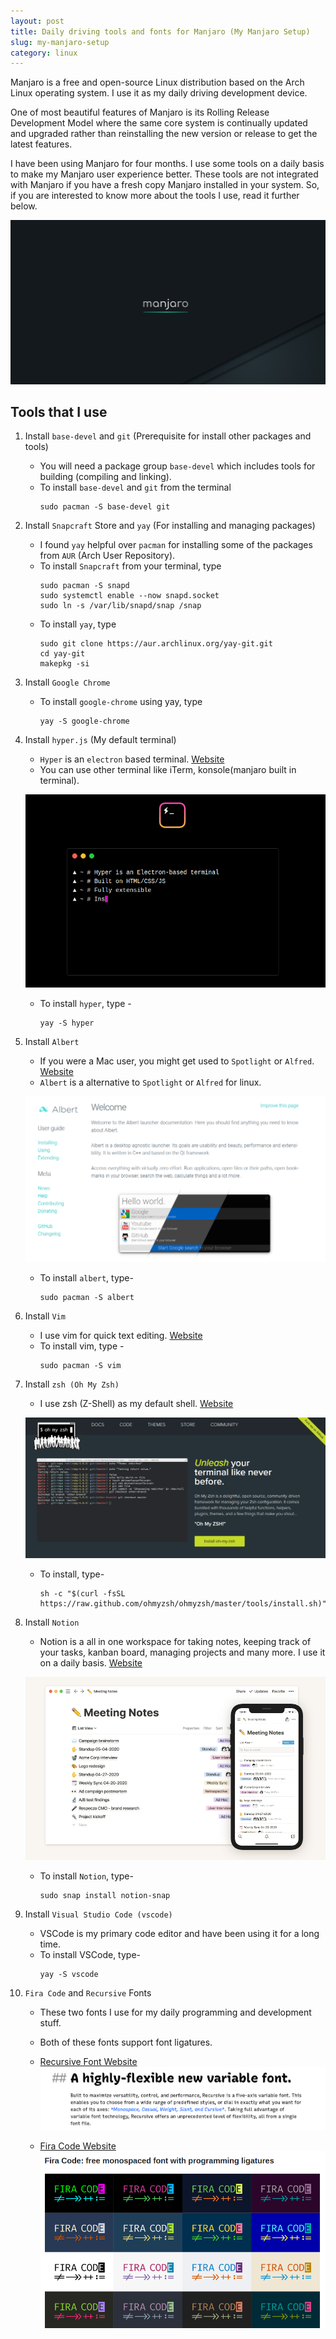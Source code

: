 ```yaml
---
layout: post
title: Daily driving tools and fonts for Manjaro (My Manjaro Setup)
slug: my-manjaro-setup
category: linux
---
```


Manjaro is a free and open-source Linux distribution based on the Arch Linux operating system. I use it as my daily driving development device. 

One of most beautiful features of Manjaro is its Rolling Release Development Model where the same core system is continually updated and upgraded rather than reinstalling the new version or release to get the latest features.

I have been using Manjaro for four months. I use some tools on a daily basis to make my Manjaro user experience better. These tools are not integrated with Manjaro if you have a fresh copy Manjaro installed in your system. So, if you are interested to know more about the tools I use, read it further below.

![manjaro-desktop](../assets/images/blog/manjaro/manjaro.png)


## Tools that I use

1. Install ```base-devel``` and ```git``` (Prerequisite for install other packages and tools)
    - You will need a package group ```base-devel``` which includes tools for building (compiling and linking).
    - To install ```base-devel``` and ```git``` from the terminal
        ```
        sudo pacman -S base-devel git
        ```
2. Install ```Snapcraft``` Store and ```yay``` (For installing and managing packages)
    - I found ```yay``` helpful over ```pacman``` for installing some of the packages from ```AUR``` (Arch User Repository).
    - To install ```Snapcraft``` from your terminal, type
        ```
        sudo pacman -S snapd
        sudo systemctl enable --now snapd.socket
        sudo ln -s /var/lib/snapd/snap /snap
        ```
    - To install ```yay```, type
        ```
        sudo git clone https://aur.archlinux.org/yay-git.git
        cd yay-git
        makepkg -si
        ```
3. Install ```Google Chrome```
    - To install ```google-chrome``` using yay, type 
        ```
        yay -S google-chrome
        ```
4. Install ```hyper.js``` (My default terminal)
    - ```Hyper``` is an ```electron``` based terminal. [Website](https://hyper.is)
    - You can use other terminal like iTerm, konsole(manjaro built in terminal).

    ![hyper.js](../assets/images/blog/manjaro/hyper.png)

    - To install ```hyper```, type - 
        ```
        yay -S hyper
        ```
5. Install ```Albert```
    - If you were a Mac user, you might get used to ```Spotlight``` or ```Alfred```.  [Website](https://albertlauncher.github.io/)
    - ```Albert``` is a alternative to ```Spotlight``` or ```Alfred``` for linux.

    ![AlbertLauncher](../assets/images/blog/manjaro/albert.png)

    - To install ```albert```, type-
        ```
        sudo pacman -S albert
        ```
6. Install ```Vim```
    - I use vim for quick text editing. [Website](https://www.vim.org/)
    - To install vim, type -
        ```
        sudo pacman -S vim
        ```
7. Install ```zsh (Oh My Zsh)```
    - I use zsh (Z-Shell) as my default shell. [Website](https://ohmyz.sh/)
    
    ![OhMyZsh](../assets/images/blog/manjaro/zsh.png)

    - To install, type-
        ```
        sh -c "$(curl -fsSL https://raw.github.com/ohmyzsh/ohmyzsh/master/tools/install.sh)"
        ```
8. Install ```Notion```
    - Notion is a all in one workspace for taking notes, keeping track of your tasks, kanban board, managing projects and many more. I use it on a daily basis. [Website](https://notion.so)

    ![Notion](../assets/images/blog/manjaro/notion.png)

    - To install ```Notion```, type-
        ```
        sudo snap install notion-snap
        ```
9. Install ```Visual Studio Code (vscode)```
    - VSCode is my primary code editor and have been using it for a long time.
    - To install VSCode, type-
        ```
        yay -S vscode
        ```
10. ```Fira Code``` and ```Recursive``` Fonts
    - These two fonts I use for my daily programming and development stuff.
    - Both of these fonts support font ligatures.

    - [Recursive Font Website](https://recursive.design)
    ![RecursiveFont](../assets/images/blog/manjaro/recursive.png)

    - [Fira Code Website](https://github.com/tonsky/FiraCode)
    ![FiraCode](../assets/images/blog/manjaro/firacode.png)


    
